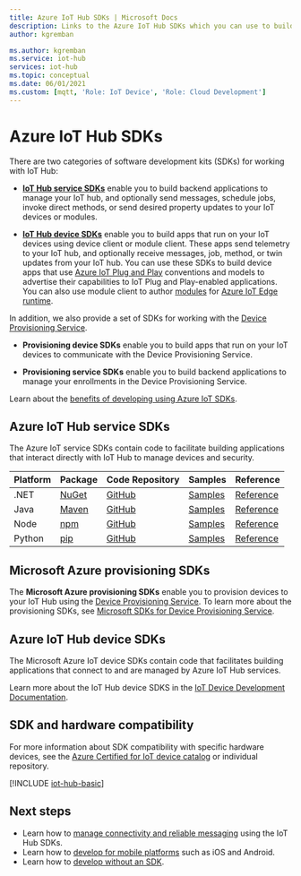 ```yaml
---
title: Azure IoT Hub SDKs | Microsoft Docs
description: Links to the Azure IoT Hub SDKs which you can use to build device apps and back-end apps.
author: kgremban

ms.author: kgremban
ms.service: iot-hub
services: iot-hub
ms.topic: conceptual
ms.date: 06/01/2021
ms.custom: [mqtt, 'Role: IoT Device', 'Role: Cloud Development']
---
```


# Azure IoT Hub SDKs

There are two categories of software development kits (SDKs) for working with IoT Hub:

* [**IoT Hub service SDKs**](#azure-iot-hub-service-sdks) enable you to build backend applications to manage your IoT hub, and optionally send messages, schedule jobs, invoke direct methods, or send desired property updates to your IoT devices or modules.

* [**IoT Hub device SDKs**](../iot-develop/about-iot-sdks.md) enable you to build apps that run on your IoT devices using device client or module client. These apps send telemetry to your IoT hub, and optionally receive messages, job, method, or twin updates from your IoT hub. You can use these SDKs to build device apps that use [Azure IoT Plug and Play](../iot-develop/overview-iot-plug-and-play.md) conventions and models to advertise their capabilities to IoT Plug and Play-enabled applications. You can also use module client to author [modules](../iot-edge/iot-edge-modules.md) for [Azure IoT Edge runtime](../iot-edge/about-iot-edge.md).

In addition, we also provide a set of SDKs for working with the [Device Provisioning Service](../iot-dps/about-iot-dps.md).

* **Provisioning device SDKs** enable you to build apps that run on your IoT devices to communicate with the Device Provisioning Service.

* **Provisioning service SDKs** enable you to build backend applications to manage your enrollments in the Device Provisioning Service.

Learn about the [benefits of developing using Azure IoT SDKs](https://azure.microsoft.com/blog/benefits-of-using-the-azure-iot-sdks-in-your-azure-iot-solution/).

## Azure IoT Hub service SDKs

The Azure IoT service SDKs contain code to facilitate building applications that interact directly with IoT Hub to manage devices and security.

| Platform  | Package | Code Repository | Samples |  Reference |
|---|---|---|---|---|
| .NET | [NuGet](https://www.nuget.org/packages/Microsoft.Azure.Devices ) | [GitHub](https://github.com/Azure/azure-iot-sdk-csharp) | [Samples](https://github.com/Azure-Samples/azure-iot-samples-csharp) | [Reference](/dotnet/api/microsoft.azure.devices) |
| Java | [Maven](https://mvnrepository.com/artifact/com.microsoft.azure.sdk.iot/iot-service-client) | [GitHub](https://github.com/Azure/azure-iot-sdk-java) | [Samples](https://github.com/Azure/azure-iot-sdk-java/tree/main/service/iot-service-samples/pnp-service-sample) | [Reference](/java/api/com.microsoft.azure.sdk.iot.service) |
| Node | [npm](https://www.npmjs.com/package/azure-iothub) | [GitHub](https://github.com/Azure/azure-iot-sdk-node) | [Samples](https://github.com/Azure/azure-iot-sdk-node/tree/main/service/samples) | [Reference](/javascript/api/azure-iothub/) |
| Python | [pip](https://pypi.org/project/azure-iot-hub) | [GitHub](https://github.com/Azure/azure-iot-sdk-python) | [Samples](https://github.com/Azure/azure-iot-sdk-python/tree/main/azure-iot-hub/samples) | [Reference](/python/api/azure-iot-hub) |

## Microsoft Azure provisioning SDKs

The **Microsoft Azure provisioning SDKs** enable you to provision devices to your IoT Hub using the [Device Provisioning Service](../iot-dps/about-iot-dps.md). To learn more about the provisioning SDKs, see [Microsoft SDKs for Device Provisioning Service](../iot-dps/libraries-sdks.md).

## Azure IoT Hub device SDKs

The Microsoft Azure IoT device SDKs contain code that facilitates building applications that connect to and are managed by Azure IoT Hub services.

Learn more about the IoT Hub device SDKS in the [IoT Device Development Documentation](../iot-develop/about-iot-sdks.md).

## SDK and hardware compatibility

For more information about SDK compatibility with specific hardware devices, see the [Azure Certified for IoT device catalog](https://devicecatalog.azure.com/) or individual repository.

[!INCLUDE [iot-hub-basic](../../includes/iot-hub-basic-partial.md)]

## Next steps

* Learn how to [manage connectivity and reliable messaging](iot-hub-reliability-features-in-sdks.md) using the IoT Hub SDKs.
* Learn how to [develop for mobile platforms](iot-hub-how-to-develop-for-mobile-devices.md) such as iOS and Android.
* Learn how to [develop without an SDK](iot-hub-devguide-no-sdk.md).

